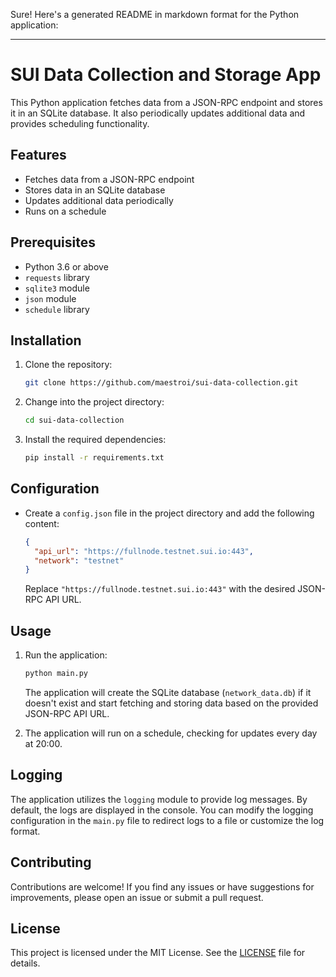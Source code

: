 Sure! Here's a generated README in markdown format for the Python application:

---

# SUI Data Collection and Storage App

This Python application fetches data from a JSON-RPC endpoint and stores it in an SQLite database. It also periodically updates additional data and provides scheduling functionality.

## Features

- Fetches data from a JSON-RPC endpoint
- Stores data in an SQLite database
- Updates additional data periodically
- Runs on a schedule

## Prerequisites

- Python 3.6 or above
- `requests` library
- `sqlite3` module
- `json` module
- `schedule` library

## Installation

1. Clone the repository:

   ```bash
   git clone https://github.com/maestroi/sui-data-collection.git
   ```

2. Change into the project directory:

   ```bash
   cd sui-data-collection
   ```

3. Install the required dependencies:

   ```bash
   pip install -r requirements.txt
   ```

## Configuration

- Create a `config.json` file in the project directory and add the following content:

  ```json
  {
    "api_url": "https://fullnode.testnet.sui.io:443",
    "network": "testnet"
  }
  ```

  Replace `"https://fullnode.testnet.sui.io:443"` with the desired JSON-RPC API URL.

## Usage

1. Run the application:

   ```bash
   python main.py
   ```

   The application will create the SQLite database (`network_data.db`) if it doesn't exist and start fetching and storing data based on the provided JSON-RPC API URL.

2. The application will run on a schedule, checking for updates every day at 20:00.

## Logging

The application utilizes the `logging` module to provide log messages. By default, the logs are displayed in the console. You can modify the logging configuration in the `main.py` file to redirect logs to a file or customize the log format.

## Contributing

Contributions are welcome! If you find any issues or have suggestions for improvements, please open an issue or submit a pull request.

## License

This project is licensed under the MIT License. See the [LICENSE](LICENSE) file for details.
